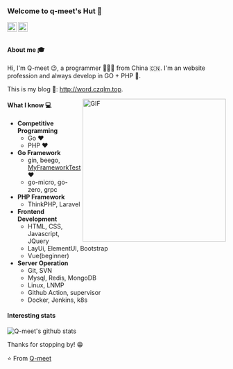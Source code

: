 ###  Welcome to q-meet's Hut 👋

<a href="mailto:meet_happpy@163.com">
  <img align="left" alt="'Gmail" width="22px" src="https://cdn.jsdelivr.net/npm/simple-icons@3.1.0/icons/gmail.svg" />
</a>
<a href="https://twitter.com/Qin96898144">
  <img align="left" alt="'Twitter" width="22px" src="https://cdn.jsdelivr.net/npm/simple-icons@3.1.0/icons/twitter.svg" />
</a>

<br />
<br />


#### About me :mortar_board:

Hi, I'm Q-meet 😉, a programmer 👨🏻‍💻 from China 🇨🇳. I'm an website profession and always develop in GO + PHP 🐘.

This is my blog 🌱: <http://word.czqlm.top>.

<img align="right" alt="GIF" src="https://media.giphy.com/media/iIqmM5tTjmpOB9mpbn/giphy.gif" width="330" />


#### What I know :computer:

- **Competitive Programming**
    - Go ❤
    - PHP ❤
- **Go Framework**
    - gin, beego, <a href="https://github.com/q-meet/MyFrameworkTest">MyFrameworkTest</a> ❤️
    - go-micro, go-zero, grpc
- **PHP Framework**
    - ThinkPHP, Laravel 
- **Frontend Development**
    - HTML, CSS, Javascript, JQuery
    - LayUi, ElementUI, Bootstrap
    - Vue(beginner)
- **Server Operation**
    - Git, SVN
    - Mysql, Redis, MongoDB
    - Linux, LNMP
    - Github Action, supervisor
    - Docker, Jenkins, k8s


#### Interesting stats

![Q-meet's github stats](https://github-readme-stats.vercel.app/api?username=q-meet&show_icons=true&hide_border=true)

Thanks for stopping by! 😁

⭐️ From [Q-meet](https://github.com/q-meet)



<!--
**q-meet/q-meet** is a ✨ _special_ ✨ repository because its `README.md` (this file) appears on your GitHub profile.

Here are some ideas to get you started:

- 🔭 I’m currently working on ...
- 🌱 I’m currently learning ...
- 👯 I’m looking to collaborate on ...
- 🤔 I’m looking for help with ...
- 💬 Ask me about ...
- 📫 How to reach me: ...
- 😄 Pronouns: ...
- ⚡ Fun fact: ...
-->
